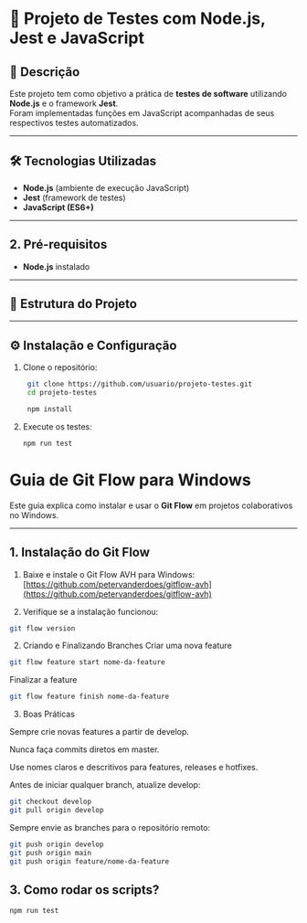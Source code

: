 # 📌 Projeto de Testes com Node.js, Jest e JavaScript

## 📖 Descrição
Este projeto tem como objetivo a prática de **testes de software** utilizando **Node.js** e o framework **Jest**.  
Foram implementadas funções em JavaScript acompanhadas de seus respectivos testes automatizados.

---

## 🛠️ Tecnologias Utilizadas
- **Node.js** (ambiente de execução JavaScript)  
- **Jest** (framework de testes)  
- **JavaScript (ES6+)**

---

## 2. Pré-requisitos

- **Node.js** instalado 

---

## 📂 Estrutura do Projeto



---

## ⚙️ Instalação e Configuração
1. Clone o repositório:
   ```bash
    git clone https://github.com/usuario/projeto-testes.git
    cd projeto-testes

    npm install
   ```

2. Execute os testes:
    ```bash
    npm run test
    ```


# Guia de Git Flow para Windows

Este guia explica como instalar e usar o **Git Flow** em projetos colaborativos no Windows.

---

## 1. Instalação do Git Flow

1. Baixe e instale o Git Flow AVH para Windows:  
   [https://github.com/petervanderdoes/gitflow-avh](https://github.com/petervanderdoes/gitflow-avh)

2. Verifique se a instalação funcionou:

```bash
git flow version
```

2. Criando e Finalizando Branches
Criar uma nova feature

```bash
git flow feature start nome-da-feature
```

Finalizar a feature

```bash
git flow feature finish nome-da-feature
```

3. Boas Práticas

Sempre crie novas features a partir de develop.

Nunca faça commits diretos em master.

Use nomes claros e descritivos para features, releases e hotfixes.

Antes de iniciar qualquer branch, atualize develop:

```bash
git checkout develop
git pull origin develop
```

Sempre envie as branches para o repositório remoto:

```bash
git push origin develop
git push origin main
git push origin feature/nome-da-feature
```

## 3. Como rodar os scripts?

```bash
npm run test
```